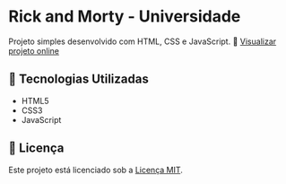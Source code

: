 # Rick and Morty - Universidade

Projeto simples desenvolvido com HTML, CSS e JavaScript.
🔗 [Visualizar projeto online](https://kevenscharttz.github.io/rick-and-morty-site/)

## 🚀 Tecnologias Utilizadas

- HTML5
- CSS3
- JavaScript

## 📄 Licença

Este projeto está licenciado sob a [Licença MIT](LICENSE).


